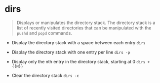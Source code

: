 # dirs
> Displays or manipulates the directory stack.
> The directory stack is a list of recently visited directories that can be manipulated with the `pushd` and `popd` commands.

- Display the directory stack with a space between each entry
`dirs`

- Display the directory stack with one entry per line
`dirs -p`

- Display only the nth entry in the directory stack, starting at 0
`dirs +{{N}}`

- Clear the directory stack
`dirs -c`
